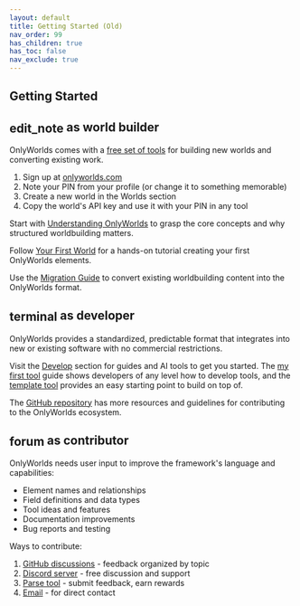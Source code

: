 ```yaml
---
layout: default
title: Getting Started (Old)
nav_order: 99
has_children: true
has_toc: false
nav_exclude: true
---
```


## Getting Started

## <span class="material-symbols-outlined" style="vertical-align: middle;">edit_note</span> as world builder

OnlyWorlds comes with a [free set of tools](/docs/tools/) for building new worlds and converting existing work.

1. Sign up at [onlyworlds.com](https://onlyworlds.com) 
2. Note your PIN from your profile (or change it to something memorable)
3. Create a new world in the Worlds section
4. Copy the world's API key and use it with your PIN in any tool

Start with [Understanding OnlyWorlds](understanding-onlyworlds/) to grasp the core concepts and why structured worldbuilding matters.

Follow [Your First World](my-first-world/) for a hands-on tutorial creating your first OnlyWorlds elements.

Use the [Migration Guide](migration-guide/) to convert existing worldbuilding content into the OnlyWorlds format.


## <span class="material-symbols-outlined" style="vertical-align: middle;">terminal</span> as developer

OnlyWorlds provides a standardized, predictable format that integrates into new or existing software with no commercial restrictions.
 
Visit the [Develop](/docs/develop/) section for guides and AI tools to get you started. The [my first tool](/docs/develop/my-first-tool/) guide shows developers of any level how to develop tools, and the [template tool](https://github.com/OnlyWorlds/tool-template) provides an easy starting point to build on top of.

The [GitHub repository](https://github.com/OnlyWorlds/OnlyWorlds) has more resources and guidelines for contributing to the OnlyWorlds ecosystem.

## <span class="material-symbols-outlined" style="vertical-align: middle;">forum</span> as contributor

  OnlyWorlds needs user input to improve the framework's language and capabilities:
  - Element names and relationships
  - Field definitions and data types
  - Tool ideas and features
  - Documentation improvements
  - Bug reports and testing

  Ways to contribute:
  1. [GitHub discussions](https://github.com/OnlyWorlds/OnlyWorlds/discussions) - feedback organized by topic
  2. [Discord server](https://discord.gg/twCjqvVBwb) - free discussion and support
  3. [Parse tool](https://onlyworlds.com/parse_tool) - submit feedback, earn rewards
  4. [Email](mailto:info@onlyworlds.com) - for direct contact



 

